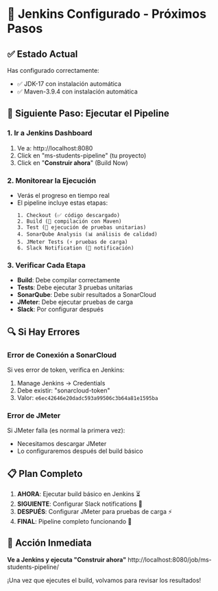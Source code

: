 # 🚀 Jenkins Configurado - Próximos Pasos

## ✅ Estado Actual
Has configurado correctamente:
- ✅ JDK-17 con instalación automática
- ✅ Maven-3.9.4 con instalación automática

## 🎯 Siguiente Paso: Ejecutar el Pipeline

### 1. Ir a Jenkins Dashboard
1. Ve a: http://localhost:8080
2. Click en "ms-students-pipeline" (tu proyecto)
3. Click en "**Construir ahora**" (Build Now)

### 2. Monitorear la Ejecución
- Verás el progreso en tiempo real
- El pipeline incluye estas etapas:
  ```
  1. Checkout (✅ código descargado)
  2. Build (🔨 compilación con Maven)
  3. Test (🧪 ejecución de pruebas unitarias)
  4. SonarQube Analysis (📊 análisis de calidad)
  5. JMeter Tests (⚡ pruebas de carga)
  6. Slack Notification (💬 notificación)
  ```

### 3. Verificar Cada Etapa
- **Build**: Debe compilar correctamente
- **Tests**: Debe ejecutar 3 pruebas unitarias
- **SonarQube**: Debe subir resultados a SonarCloud
- **JMeter**: Debe ejecutar pruebas de carga
- **Slack**: Por configurar después

## 🔍 Si Hay Errores

### Error de Conexión a SonarCloud
Si ves error de token, verifica en Jenkins:
1. Manage Jenkins → Credentials
2. Debe existir: "sonarcloud-token"
3. Valor: `e6ec42646e20dadc593a99506c3b64a81e1595ba`

### Error de JMeter
Si JMeter falla (es normal la primera vez):
- Necesitamos descargar JMeter
- Lo configuraremos después del build básico

## 📋 Plan Completo
1. **AHORA**: Ejecutar build básico en Jenkins ⏳
2. **SIGUIENTE**: Configurar Slack notifications 💬
3. **DESPUÉS**: Configurar JMeter para pruebas de carga ⚡
4. **FINAL**: Pipeline completo funcionando 🎉

## 🎯 Acción Inmediata
**Ve a Jenkins y ejecuta "Construir ahora"** 
http://localhost:8080/job/ms-students-pipeline/

¡Una vez que ejecutes el build, volvamos para revisar los resultados!